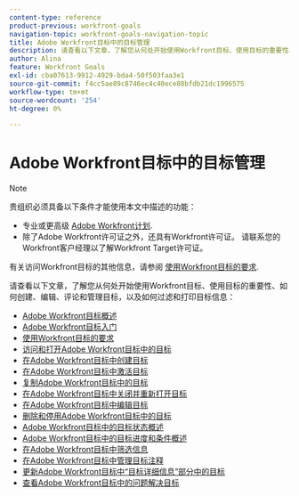 ```yaml
---
content-type: reference
product-previous: workfront-goals
navigation-topic: workfront-goals-navigation-topic
title: Adobe Workfront目标中的目标管理
description: 请查看以下文章，了解您从何处开始使用Workfront目标、使用目标的重要性、如何创建、编辑、评论和管理目标，以及如何过滤和打印目标信息
author: Alina
feature: Workfront Goals
exl-id: cba07613-9912-4929-bda4-50f503faa3e1
source-git-commit: f4cc5ae89c8746ec4c40ece88bfdb21dc1996575
workflow-type: tm+mt
source-wordcount: '254'
ht-degree: 0%

---
```


# Adobe Workfront目标中的目标管理

<!--drafted for P&P new model: the note at the top will need to be replaced with this:

Your organization must have the following to use the functionality described in this article:

* For the legacy plan and license structure: 

  * A Pro or higher [Adobe Workfront plan](https://www.workfront.com/plans). 
  * An Adobe Workfront Goals license in addition to a Workfront license.

* For the current plan and license structure:

  * An Ultimate plan 
    
    Or
    
    An additional license for Adobe Workfront Goals for the Prime or Select Adobe Workfront plans. <is there a link we can add here for the plans and what they contain?!>

Contact your Workfront account manager to learn about a Workfront Goals license.

For additional information about access to Workfront Goals, see [Requirements to use Workfront Goals](../workfront-goals/goal-management/access-needed-for-wf-goals.md).
-->

>[!NOTE]
>
>贵组织必须具备以下条件才能使用本文中描述的功能：
>
>* 专业或更高级 [Adobe Workfront计划](https://www.workfront.com/plans).
>* 除了Adobe Workfront许可证之外，还具有Workfront许可证。
   >请联系您的Workfront客户经理以了解Workfront Target许可证。
>
>有关访问Workfront目标的其他信息，请参阅 [使用Workfront目标的要求](../../workfront-goals/goal-management/access-needed-for-wf-goals.md).


请查看以下文章，了解您从何处开始使用Workfront目标、使用目标的重要性、如何创建、编辑、评论和管理目标，以及如何过滤和打印目标信息：

* [Adobe Workfront目标概述](../../workfront-goals/goal-management/wf-goals-overview.md)
* [Adobe Workfront目标入门](../../workfront-goals/goal-management/getting-started-with-wf-goals.md)
* [使用Workfront目标的要求](../../workfront-goals/goal-management/access-needed-for-wf-goals.md)
* [访问和打开Adobe Workfront目标中的目标](../../workfront-goals/goal-management/access-goals-in-wf-goals.md)
* [在Adobe Workfront目标中创建目标](../../workfront-goals/goal-management/create-goals.md)
* [在Adobe Workfront目标中激活目标](../../workfront-goals/goal-management/activate-goals.md)
* [复制Adobe Workfront目标中的目标](../../workfront-goals/goal-management/copy-goals.md)
* [在Adobe Workfront目标中关闭并重新打开目标](../../workfront-goals/goal-management/close-and-reopen-goals.md)
* [在Adobe Workfront目标中编辑目标](../../workfront-goals/goal-management/edit-goals.md)
* [删除和停用Adobe Workfront目标中的目标](../../workfront-goals/goal-management/delete-and-deactivate-goals.md)
* [Adobe Workfront目标中的目标状态概述](../../workfront-goals/goal-management/goal-status-overview.md)
* [Adobe Workfront目标中的目标进度和条件概述](../../workfront-goals/goal-management/calculate-goal-progress.md)
* [在Adobe Workfront目标中筛选信息](../../workfront-goals/goal-management/filter-information-wf-goals.md)
* [在Adobe Workfront目标中管理目标注释](../../workfront-goals/goal-management/manage-goal-comments.md)
* [更新Adobe Workfront目标中“目标详细信息”部分中的目标](../../workfront-goals/goal-management/update-goals-in-goal-details-panel.md)
* [查看Adobe Workfront目标中的问题解决目标](../../workfront-goals/goal-management/view-in-trouble-goals.md)
